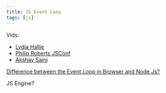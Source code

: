 ```yaml
---
title: JS Event Loop
tags: [js]
---
```


 <!-- TODO: write content -->

Vids:

- [Lydia Hallie](https://youtu.be/eiC58R16hb8?si=UdA1nok7DXpvFgP-)
- [Philip Roberts JSConf](https://youtu.be/8aGhZQkoFbQ?si=OQOW-JNduQJojyMw)
- [Akshay Saini](https://youtu.be/8zKuNo4ay8E?si=pWUvh0YPDm0iZld-)

[Difference between the Event Loop in Browser and Node Js?](https://dev.to/jasmin/difference-between-the-event-loop-in-browser-and-node-js-1113)

JS Engine?
